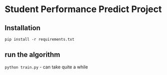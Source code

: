 # Student Performance Predict Project

## Installation
`pip install -r requirements.txt`

## run the algorithm

`python train.py` - can take quite a while